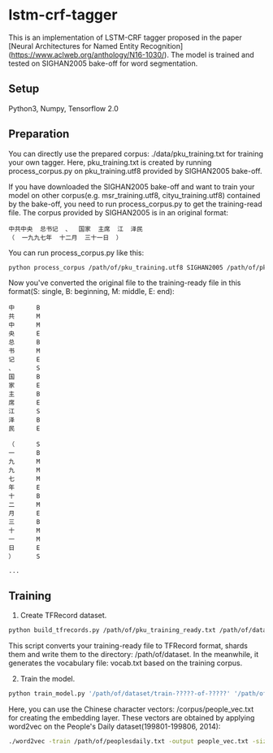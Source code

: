 # lstm-crf-tagger
This is an implementation of LSTM-CRF tagger proposed in the paper [Neural Architectures for Named Entity Recognition]
(https://www.aclweb.org/anthology/N16-1030/).
The model is trained and tested on SIGHAN2005 bake-off for word segmentation. 

## Setup
Python3, Numpy, Tensorflow 2.0

## Preparation
You can directly use the prepared corpus: ./data/pku_training.txt for training your own tagger. Here, pku_training.txt is created by running process_corpus.py on pku_training.utf8 provided by SIGHAN2005 bake-off.

If you have downloaded the SIGHAN2005 bake-off and want to train your model on other corpus(e.g. msr_training.utf8, cityu_training.utf8) contained by the bake-off, you need to run process_corpus.py to get the training-read file. The corpus provided by SIGHAN2005 is in an original format:
```
中共中央  总书记  、  国家  主席  江  泽民  
（  一九九七年  十二月  三十一日  ）
```
You can run process_corpus.py like this:
```bash
python process_corpus /path/of/pku_training.utf8 SIGHAN2005 /path/of/pku_training_ready.txt
```
Now you've converted the original file to the training-ready file in this format(S: single, B: beginning, M: middle, E: end):
```
中      B
共      M
中      M
央      E
总      B
书      M
记      E
、      S
国      B
家      E
主      B
席      E
江      S
泽      B
民      E

（      S
一      B
九      M
九      M
七      M
年      E
十      B
二      M
月      E
三      B
十      M
一      M
日      E
）      S

...
```
## Training
1. Create TFRecord dataset.
```bash
python build_tfrecords.py /path/of/pku_training_ready.txt /path/of/dataset
```
This script converts your training-ready file to TFRecord format, shards them and write them to the directory: /path/of/dataset. In the meanwhile, it generates the vocabulary file: vocab.txt based on the training corpus.

2. Train the model.
```bash
python train_model.py '/path/of/dataset/train-?????-of-?????' '/path/of/dataset/valid-?????-of-?????' ./corpus/people_vec.txt /path/of/dataset/vocab.txt /path/to/save/checkpoints
```
Here, you can use the Chinese character vectors: /corpus/people_vec.txt for creating the embedding layer. These vectors are obtained by applying word2vec on the People's Daily dataset(199801-199806, 2014):
```bash
./word2vec -train /path/of/peoplesdaily.txt -output people_vec.txt -size 100 -window 5 -sample 1e-5 -negative 5 -hs 0 -binary 0 -cbow 0 -iter 5
```
